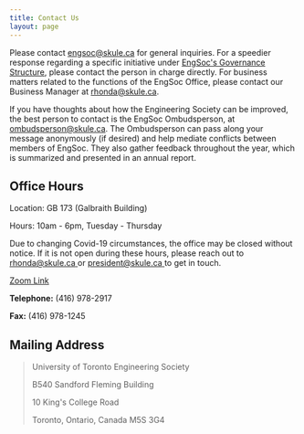 ```yaml
---
title: Contact Us
layout: page
---
```


Please contact [engsoc@skule.ca](mailto:engsoc@skule.ca) for general inquiries. For a speedier response regarding a specific initiative under [EngSoc's Governance Structure](/about/engsoc), please contact the person in charge directly. For business matters related to the functions of the EngSoc Office, please contact our Business Manager at [rhonda@skule.ca](mailto:rhonda@skule.ca).

If you have thoughts about how the Engineering Society can be improved, the best person to contact is the EngSoc Ombudsperson, at [ombudsperson@skule.ca](mailto:ombudsperson@skule.ca). The Ombudsperson can pass along your message anonymously (if desired) and help mediate conflicts between members of EngSoc. They also gather feedback throughout the year, which is summarized and presented in an annual report.

## Office Hours

Location: GB 173 (Galbraith Building)

Hours: 10am - 6pm, Tuesday - Thursday 

Due to changing Covid-19 circumstances, the office may be closed without notice. If it is not open during these hours, please reach out to [rhonda@skule.ca ](mailto:rhonda@skule.ca) or [president@skule.ca ](mailto:president@skule.ca)to get in touch.
 
<a class="button is-primary" href="https://utoronto.zoom.us/j/82382984574">Zoom Link</a>

**Telephone:** (416) 978-2917

**Fax:** (416) 978-1245

## Mailing Address

> University of Toronto Engineering Society
> 
> B540 Sandford Fleming Building
> 
> 10 King's College Road
> 
> Toronto, Ontario, Canada M5S 3G4